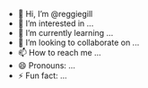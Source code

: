 - 👋 Hi, I’m @reggiegill
- 👀 I’m interested in ...
- 🌱 I’m currently learning ...
- 💞️ I’m looking to collaborate on ...
- 📫 How to reach me ...
- 😄 Pronouns: ...
- ⚡ Fun fact: ...

<!---
reggiegill/reggiegill is a ✨ special ✨ repository because its `README.md` (this file) appears on your GitHub profile.
You can click the Preview link to take a look at your changes.
--->
